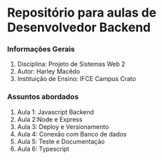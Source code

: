 <h1>Repositório para aulas de Desenvolvedor Backend</h1>

<h3>Informações Gerais</h3>
<ol>
    <li>Disciplina: Projeto de Sistemas Web 2</li>
    <li>Autor: Harley Macêdo</li>
    <li>Instituição de Ensino: IFCE Campus Crato</li>
</ol>

<h3>Assuntos abordados</h3>
<ol>
    <li>Aula 1: Javascript Backend</li>
    <li>Aula 2:Node e Express</li>
    <li>Aula 3: Deploy e Versionamento</li>
    <li>Aula 4: Conexão com Banco de dados</li>
    <li>Aula 5: Teste e Documentação</li>
    <li>Aula 6: Typescript</li>
</ol>